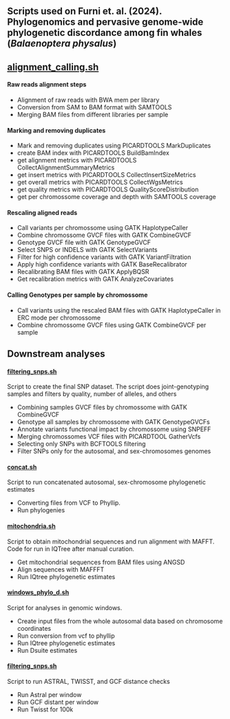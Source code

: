 <div id="header">

</div>

## Scripts used on Furni et. al. (2024). Phylogenomics and pervasive genome-wide phylogenetic discordance among fin whales (_Balaenoptera physalus_)   


## [alignment_calling.sh](https://github.com/fabriciofurni/phylo_fin/blob/main/alignment_calling.sh) <a name="alignment_calling"></a>


#### Raw reads alignment steps 

- Alignment of raw reads with BWA mem per library
- Conversion from SAM to BAM format with SAMTOOLS
- Merging BAM files from different libraries per sample 

#### Marking and removing duplicates 

- Mark and removing duplicates using PICARDTOOLS MarkDuplicates 
- create BAM index with PICARDTOOLS BuildBamIndex
- get alignment metrics with PICARDTOOLS CollectAlignmentSummaryMetrics
- get insert metrics with PICARDTOOLS CollectInsertSizeMetrics
- get overall metrics with PICARDTOOLS CollectWgsMetrics
- get quality metrics with PICARDTOOLS QualityScoreDistribution
- get per chromossome coverage and depth with SAMTOOLS coverage

#### Rescaling aligned reads 

- Call variants per chromossome using GATK HaplotypeCaller 
- Combine chromossome GVCF files with GATK CombineGVCF
- Genotype GVCF file with GATK GenotypeGVCF 
- Select SNPS or INDELS with GATK SelectVariants 
- Filter for high confidence variants with GATK VariantFiltration
- Apply high confidence variants with GATK BaseRecalibrator
- Recalibrating BAM files with GATK ApplyBQSR
- Get recalibration metrics with GATK AnalyzeCovariates

#### Calling Genotypes per sample by chromossome 

- Call variants using the rescaled BAM files with GATK HaplotypeCaller in ERC mode per chromossome
- Combine chromossome GVCF files using GATK CombineGVCF per sample 


## Downstream analyses 

#### [filtering_snps.sh](https://github.com/fabriciofurni/phylo_fin/blob/main/filtering_snps.sh) <a name="filtering_snps"></a>

Script to create the final SNP dataset. The script does joint-genotyping samples and filters by quality, number of alleles, and others

- Combining samples GVCF files by chromossome with GATK CombineGVCF
- Genotype all samples by chromossome with GATK GenotypeGVCFs
- Annotate variants functional impact by chromossome using SNPEFF 
- Merging chromossomes VCF files with PICARDTOOL GatherVcfs
- Selecting only SNPs with BCFTOOLS filtering
- Filter SNPs only for the autosomal, and sex-chromosomes genomes


#### [concat.sh](https://github.com/fabriciofurni/phylo_fin/blob/main/concatenated.sh) <a name="concatenated"></a>

Script to run concatenated autosomal, sex-chromosome phylogenetic estimates 

- Converting files from VCF to Phyllip. 
- Run phylogenies
  

#### [mitochondria.sh](https://github.com/fabriciofurni/phylo_fin/blob/main/mitochondria.sh) <a name="mitochondria"></a>

Script to obtain mitochondrial sequences and run alignment with MAFFT. Code for run in IQTree after manual curation. 

- Get mitochondrial sequences from BAM files using ANGSD
- Align sequences with MAFFFT
- Run IQtree phylogenetic estimates 


#### [windows_phylo_d.sh](https://github.com/fabriciofurni/phylo_fin/blob/main/windows_phylo_d.sh) <a name="windows"></a>

Script for analyses in genomic windows.

- Create input files from the whole autosomal data based on chromosome coordinates
- Run conversion from vcf to phyllip
- Run IQtree phylogenetic estimates
- Run Dsuite estimates

#### [filtering_snps.sh](https://github.com/fabriciofurni/phylo_fin/blob/main/filtering_snps.sh) <a name="filtering_snps"></a>

Script to run ASTRAL, TWISST, and GCF distance checks 

- Run Astral per window
- Run GCF distant per window
- Run Twisst for 100k 
  



 
